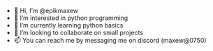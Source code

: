 - 👋 Hi, I’m @epikmaxew
- 👀 I’m interested in python programming
- 🌱 I’m currently learning python basics
- 💞️ I’m looking to collaborate on small projects
- 📫 You can reach me by messaging me on discord (maxew@0750)

<!---
epikmaxew/epikmaxew is a ✨ special ✨ repository because its `README.md` (this file) appears on your GitHub profile.
You can click the Preview link to take a look at your changes.
--->
